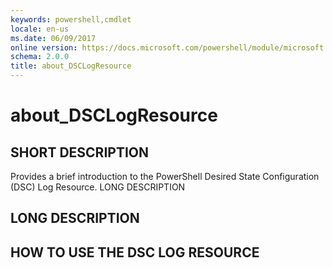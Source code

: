 ```yaml
---
keywords: powershell,cmdlet
locale: en-us
ms.date: 06/09/2017
online version: https://docs.microsoft.com/powershell/module/microsoft.powershell.core/about/about_dsclogresource?view=powershell-5.0&WT.mc_id=ps-gethelp
schema: 2.0.0
title: about_DSCLogResource
---
```


# about_DSCLogResource

## SHORT DESCRIPTION

Provides a brief introduction to the PowerShell Desired State Configuration
(DSC) Log Resource. LONG DESCRIPTION

## LONG DESCRIPTION

## HOW TO USE THE DSC LOG RESOURCE

